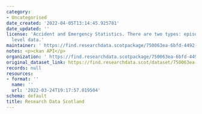 ```yaml
---
category:
- Uncategorised
date_created: '2022-04-05T13:14:45.925781'
date_updated: ''
license: 'Accident and Emergency Statistics. There are two types: episode and aggregate
  level data.'
maintainer: ' https://find.researchdata.scotpackage/750063ea-6bfd-4492-9748-2a18080cf6ea'
notes: <p>ckan API</p>
organization: ' https://find.researchdata.scotpackage/750063ea-6bfd-4492-9748-2a18080cf6ea'
original_dataset_link: https://find.researchdata.scot/dataset/750063ea-6bfd-4492-9748-2a18080cf6ea/resource/750063ea-6bfd-4492-9748-2a18080cf6ea/download/datadictionary.json
records: null
resources:
- format: ''
  name: ''
  url: '2022-03-24T19:17:57.019504'
schema: default
title: Research Data Scotland
---
```

